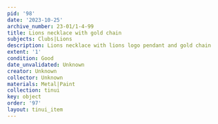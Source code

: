 ```yaml
---
pid: '98'
date: '2023-10-25'
archive_number: 23-01/1-4-99
title: Lions necklace with gold chain
subjects: Clubs|Lions
description: Lions necklace with lions logo pendant and gold chain
extent: '1'
condition: Good
date_unvalidated: Unknown
creator: Unknown
collector: Unknown
materials: Metal|Paint
collection: tinui
key: object
order: '97'
layout: tinui_item
---
```

